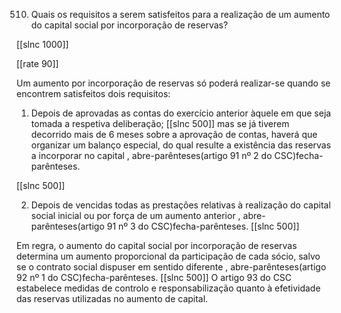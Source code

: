 510.  Quais  os  requisitos  a  serem  satisfeitos  para  a  realização  de  um  aumento  do capital  social por  incorporação  de reservas?

[[slnc 1000]]

[[rate 90]]

Um  aumento  por  incorporação  de  reservas  só  poderá  realizar-se  quando  se  encontrem satisfeitos dois requisitos:

1)  Depois  de  aprovadas  as  contas  do  exercício  anterior  àquele  em  que  seja  tomada  a respetiva  deliberação;
[[slnc 500]]
mas  se já  tiverem  decorrido  mais  de  6  meses  sobre  a  aprovação  de contas, haverá  que organizar  um  balanço especial, do  qual  resulte  a existência  das reservas a incorporar  no capital , abre-parênteses(artigo 91 nº 2 do CSC)fecha-parênteses.

[[slnc 500]]

2)  Depois  de vencidas  todas as  prestações relativas  à  realização  do  capital  social  inicial  ou por  força de um  aumento  anterior  , abre-parênteses(artigo 91  nº 3 do  CSC)fecha-parênteses.
[[slnc 500]]

Em  regra,  o  aumento  do  capital social  por  incorporação  de  reservas  determina  um  aumento proporcional  da  participação  de  cada sócio,  salvo  se  o  contrato  social  dispuser  em  sentido diferente  , abre-parênteses(artigo 92 nº 1  do CSC)fecha-parênteses.
[[slnc 500]]
O artigo 93 do CSC estabelece medidas  de controlo e responsabilização  quanto à efetividade das reservas  utilizadas  no  aumento  de capital.
